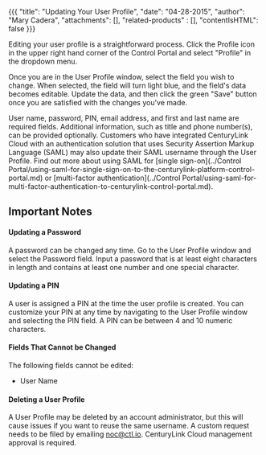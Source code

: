{{{
  "title": "Updating Your User Profile",
  "date": "04-28-2015",
  "author": "Mary Cadera",
  "attachments": [],
  "related-products" : [],
  "contentIsHTML": false
}}}

Editing your user profile is a straightforward process. Click the Profile icon in the upper right hand corner of the Control Portal and select "Profile" in the dropdown menu.

Once you are in the User Profile window, select the field you wish to change. When selected, the field will turn light blue, and the field's data becomes editable. Update the data, and then click the green "Save" button once you are satisfied with the changes you've made.

User name, password, PIN, email address, and first and last name are required fields. Additional information, such as title and phone number(s), can be provided optionally. Customers who have integrated CenturyLink Cloud with an authentication solution that uses Security Assertion Markup Language (SAML) may also update their SAML username through the User Profile. Find out more about using SAML for [single sign-on](../Control Portal/using-saml-for-single-sign-on-to-the-centurylink-platform-control-portal.md) or [multi-factor authentication](../Control Portal/using-saml-for-multi-factor-authentication-to-centurylink-control-portal.md).  

## Important Notes

#### Updating a Password

A password can be changed any time. Go to the User Profile window and select the Password field. Input a password that is at least eight characters in length and contains at least one number and one special character.


#### Updating a PIN

A user is assigned a PIN at the time the user profile is created. You can customize your PIN at any time by navigating to the User Profile window and selecting the PIN field. A PIN can be between 4 and 10 numeric characters.  

#### Fields That Cannot be Changed

The following fields cannot be edited:

* User Name

#### Deleting a User Profile

A User Profile may be deleted by an account administrator, but this will cause issues if you want to reuse the same username. A custom request needs to be filed by emailing noc@ctl.io. CenturyLink Cloud management approval is required.
